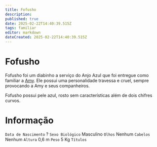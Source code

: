 ```yaml
---
title: Fofusho
description: 
published: true
date: 2025-02-22T14:40:39.515Z
tags: familiar
editor: markdown
dateCreated: 2025-02-22T14:40:39.515Z
---
```


# Fofusho
Fofusho foi um diabinho a serviço do Anjo Azul que foi entregue como familiar a [Amy](/individuos/personagens-de-jogadores/amy). Ele possui uma personalidade travessa e cruel, sempre provocando a Amy e seus companheiros.

Fofusho possui pele azul, rosto sem características além de dois chifres curvos.

# Informação
`Data de Nascimento` ?
`Sexo Biológico` Masculino
`Olhos` Nenhum
`Cabelos` Nenhum
`Altura` 0,6 m
`Peso` 5 Kg
`Títulos` 